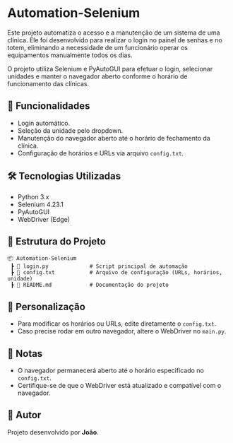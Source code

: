 # Automation-Selenium

Este projeto automatiza o acesso e a manutenção de um sistema de uma clínica. Ele foi desenvolvido para realizar o login no painel de senhas e no totem, eliminando a necessidade de um funcionário operar os equipamentos manualmente todos os dias.

O projeto utiliza Selenium e PyAutoGUI para efetuar o login, selecionar unidades e manter o navegador aberto conforme o horário de funcionamento das clínicas.

## 📌 Funcionalidades
- Login automático.
- Seleção da unidade pelo dropdown.
- Manutenção do navegador aberto até o horário de fechamento da clínica.
- Configuração de horários e URLs via arquivo `config.txt`.

## 🛠 Tecnologias Utilizadas
- Python 3.x
- Selenium 4.23.1
- PyAutoGUI
- WebDriver (Edge)

## 📂 Estrutura do Projeto
```
📦 Automation-Selenium
 ┣ 📜 login.py             # Script principal de automação
 ┣ 📜 config.txt           # Arquivo de configuração (URLs, horários, unidade)
 ┣ 📜 README.md            # Documentação do projeto
```

## 🔧 Personalização
- Para modificar os horários ou URLs, edite diretamente o `config.txt`.
- Caso precise rodar em outro navegador, altere o WebDriver no `main.py`.

## 📝 Notas
- O navegador permanecerá aberto até o horário especificado no `config.txt`.
- Certifique-se de que o WebDriver está atualizado e compatível com o navegador.

## 📌 Autor
Projeto desenvolvido por **João**.

